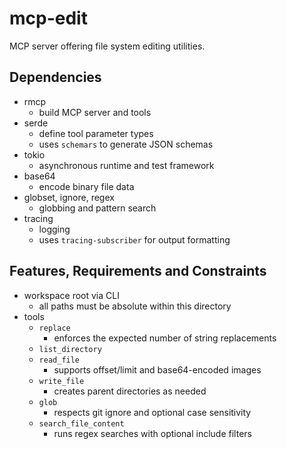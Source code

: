 # mcp-edit
MCP server offering file system editing utilities.

## Dependencies
- rmcp
  - build MCP server and tools
- serde
  - define tool parameter types
  - uses `schemars` to generate JSON schemas
- tokio
  - asynchronous runtime and test framework
- base64
  - encode binary file data
- globset, ignore, regex
  - globbing and pattern search
- tracing
  - logging
  - uses `tracing-subscriber` for output formatting

## Features, Requirements and Constraints
- workspace root via CLI
  - all paths must be absolute within this directory
- tools
  - `replace`
    - enforces the expected number of string replacements
  - `list_directory`
  - `read_file`
    - supports offset/limit and base64-encoded images
  - `write_file`
    - creates parent directories as needed
  - `glob`
    - respects git ignore and optional case sensitivity
  - `search_file_content`
    - runs regex searches with optional include filters
